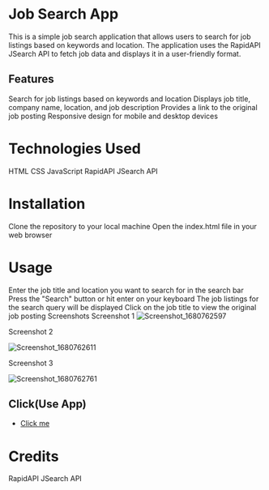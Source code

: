 # Job Search App
This is a simple job search application that allows users to search for job listings based on keywords and location. The application uses the RapidAPI JSearch API to fetch job data and displays it in a user-friendly format.

## Features
Search for job listings based on keywords and location
Displays job title, company name, location, and job description
Provides a link to the original job posting
Responsive design for mobile and desktop devices
# Technologies Used
HTML
CSS
JavaScript
RapidAPI JSearch API
# Installation
Clone the repository to your local machine
Open the 
index.html
 file in your web browser
# Usage
Enter the job title and location you want to search for in the search bar
Press the "Search" button or hit enter on your keyboard
The job listings for the search query will be displayed
Click on the job title to view the original job posting
Screenshots
Screenshot 1
![Screenshot_1680762597](https://user-images.githubusercontent.com/81668685/230292478-eeccf596-20c0-45f2-872d-c84b00ce759e.jpg)

Screenshot 2

![Screenshot_1680762611](https://user-images.githubusercontent.com/81668685/230292499-4470f598-eff9-40f9-9d8f-09917c4835ad.jpg)

Screenshot 3

![Screenshot_1680762761](https://user-images.githubusercontent.com/81668685/230292507-1b0756af-1a06-47a4-80cc-944208003083.jpg)

## Click(Use App)

- [Click me](https://expo.dev/@zeshannaveed568/jobSearch?serviceType=classic&distribution=expo-go)


# Credits
RapidAPI JSearch API
